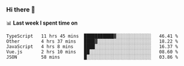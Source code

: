 ### Hi there 👋

<!--
**DBvc/DBvc** is a ✨ _special_ ✨ repository because its `README.md` (this file) appears on your GitHub profile.

Here are some ideas to get you started:

- 🔭 I’m currently working on ...
- 🌱 I’m currently learning ...
- 👯 I’m looking to collaborate on ...
- 🤔 I’m looking for help with ...
- 💬 Ask me about ...
- 📫 How to reach me: ...
- 😄 Pronouns: ...
- ⚡ Fun fact: ...
-->

📊 **Last week I spent time on**
<!--START_SECTION:waka-->
```text
TypeScript   11 hrs 45 mins  ███████████▓░░░░░░░░░░░░░   46.41 % 
Other        4 hrs 37 mins   ████▓░░░░░░░░░░░░░░░░░░░░   18.22 % 
JavaScript   4 hrs 8 mins    ████░░░░░░░░░░░░░░░░░░░░░   16.37 % 
Vue.js       2 hrs 10 mins   ██░░░░░░░░░░░░░░░░░░░░░░░   08.60 % 
JSON         58 mins         █░░░░░░░░░░░░░░░░░░░░░░░░   03.86 % 
```
<!--END_SECTION:waka-->
